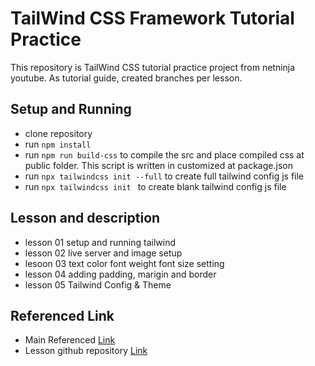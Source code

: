 # TailWind CSS Framework Tutorial Practice

This repository is TailWind CSS tutorial practice project from netninja youtube. As tutorial guide, created branches per lesson.

## Setup and Running

- clone repository
- run `npm install`
- run `npm run build-css` to compile the src and place compiled css at public folder. This script is written in customized at package.json
- run `npx tailwindcss init --full` to create full tailwind config js file
- run `npx tailwindcss init ` to create blank tailwind config js file

## Lesson and description

- lesson 01 setup and running tailwind
- lesson 02 live server and image setup
- lesoon 03 text color font weight font size setting
- lesson 04 adding padding, marigin and border
- lesson 05 Tailwind Config & Theme

## Referenced Link

- Main Referenced [Link](https://www.youtube.com/watch?v=bxmDnn7lrnk&list=PL4cUxeGkcC9gpXORlEHjc5bgnIi5HEGhw)
- Lesson github repository [Link](https://github.com/iamshaunjp/tailwind-tutorial)